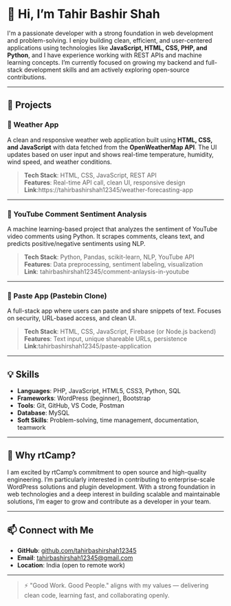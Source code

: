 # 👋 Hi, I’m Tahir Bashir Shah

I'm a passionate developer with a strong foundation in web development and problem-solving. I enjoy building clean, efficient, and user-centered applications using technologies like **JavaScript, HTML, CSS, PHP, and Python**, and I have experience working with REST APIs and machine learning concepts. I’m currently focused on growing my backend and full-stack development skills and am actively exploring open-source contributions.

---

## 🚀 Projects

### 📍 Weather App
A clean and responsive weather web application built using **HTML, CSS, and JavaScript** with data fetched from the **OpenWeatherMap API**. The UI updates based on user input and shows real-time temperature, humidity, wind speed, and weather conditions.

> **Tech Stack**: HTML, CSS, JavaScript, REST API  
> **Features**: Real-time API call, clean UI, responsive design  
> **Link**:https://tahirbashirshah12345/weather-forecasting-app

---

### 📍 YouTube Comment Sentiment Analysis
A machine learning-based project that analyzes the sentiment of YouTube video comments using Python. It scrapes comments, cleans text, and predicts positive/negative sentiments using NLP.

> **Tech Stack**: Python, Pandas, scikit-learn, NLP, YouTube API  
> **Features**: Data preprocessing, sentiment labeling, visualization  
> **Link**: tahirbashirshah12345/comment-anlaysis-in-youtube

---

### 📍 Paste App (Pastebin Clone)
A full-stack app where users can paste and share snippets of text. Focuses on security, URL-based access, and clean UI.

> **Tech Stack**: HTML, CSS, JavaScript, Firebase (or Node.js backend)  
> **Features**: Text input, unique shareable URLs, persistence  
> **Link**:tahirbashirshah12345/paste-application

---

## 💡 Skills

- **Languages**: PHP, JavaScript, HTML5, CSS3, Python, SQL  
- **Frameworks**: WordPress (beginner), Bootstrap  
- **Tools**: Git, GitHub, VS Code, Postman  
- **Database**: MySQL  
- **Soft Skills**: Problem-solving, time management, documentation, teamwork

---

## 📌 Why rtCamp?

I am excited by rtCamp’s commitment to open source and high-quality engineering. I’m particularly interested in contributing to enterprise-scale WordPress solutions and plugin development. With a strong foundation in web technologies and a deep interest in building scalable and maintainable solutions, I’m eager to grow and contribute as a developer in your team.

---

## 📫 Connect with Me

- **GitHub**: [github.com/tahirbashirshah12345](https://github.com/tahirbashirshah12345)
- **Email**: tahirbashirshah12345@gmail.com  
- **Location**: India (open to remote work)

---

> ⚡ "Good Work. Good People." aligns with my values — delivering clean code, learning fast, and collaborating openly.
